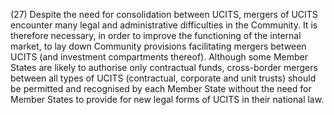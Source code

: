 (27) Despite the need for consolidation between UCITS, mergers of UCITS encounter many legal and administrative difficulties in the Community. It is therefore necessary, in order to improve the functioning of the internal market, to lay down Community provisions facilitating mergers between UCITS (and investment compartments thereof). Although some Member States are likely to authorise only contractual funds, cross-border mergers between all types of UCITS (contractual, corporate and unit trusts) should be permitted and recognised by each Member State without the need for Member States to provide for new legal forms of UCITS in their national law.